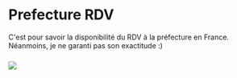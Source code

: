 # Prefecture RDV
C'est pour savoir la disponibilité du RDV à la préfecture en France.
Néanmoins, je ne garanti pas son exactitude :)

###

<img src="https://imgur.com/fxYTiTL.png"/>
